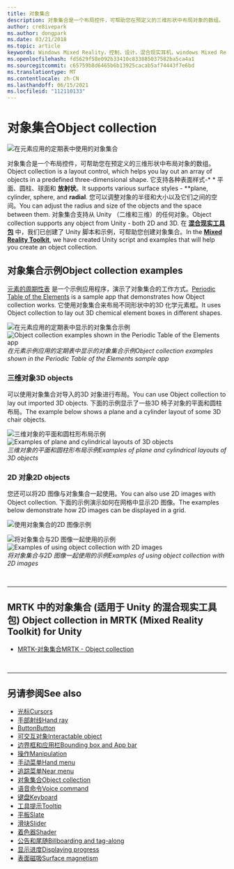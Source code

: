 ```yaml
---
title: 对象集合
description: 对象集合是一个布局控件，可帮助您在预定义的三维形状中布局对象的数组。
author: cre8ivepark
ms.author: dongpark
ms.date: 03/21/2018
ms.topic: article
keywords: Windows Mixed Reality，控制，设计，混合现实耳机，windows Mixed Reality 耳机，虚拟现实耳机，HoloLens，对象集合，二维，3D，MRTK，混合现实工具包
ms.openlocfilehash: fd5629f58e092b33410c833885037582ba5ca4a1
ms.sourcegitcommit: c65759b8d6465b6b13925cacab5af74443f7e6bd
ms.translationtype: MT
ms.contentlocale: zh-CN
ms.lasthandoff: 06/15/2021
ms.locfileid: "112110133"
---
```

# <a name="object-collection"></a><span data-ttu-id="c5701-104">对象集合</span><span class="sxs-lookup"><span data-stu-id="c5701-104">Object collection</span></span>

![在元素应用的定期表中使用的对象集合](images/UX_Hero_ObjectCollection.jpg)<br>

<span data-ttu-id="c5701-106">对象集合是一个布局控件，可帮助您在预定义的三维形状中布局对象的数组。</span><span class="sxs-lookup"><span data-stu-id="c5701-106">Object collection is a layout control, which helps you lay out an array of objects in a predefined three-dimensional shape.</span></span> <span data-ttu-id="c5701-107">它支持各种表面样式-\* \* 平面、圆柱、球面和 **放射状**。</span><span class="sxs-lookup"><span data-stu-id="c5701-107">It supports various surface styles - \*\*plane, cylinder, sphere, and **radial**.</span></span> <span data-ttu-id="c5701-108">您可以调整对象的半径和大小以及它们之间的空间。</span><span class="sxs-lookup"><span data-stu-id="c5701-108">You can adjust the radius and size of the objects and the space between them.</span></span> <span data-ttu-id="c5701-109">对象集合支持从 Unity （二维和三维）的任何对象。</span><span class="sxs-lookup"><span data-stu-id="c5701-109">Object collection supports any object from Unity - both 2D and 3D.</span></span> <span data-ttu-id="c5701-110">在 **[混合现实工具包](/windows/mixed-reality/mrtk-unity/features/ux-building-blocks/object-collection)** 中，我们已创建了 Unity 脚本和示例，可帮助您创建对象集合。</span><span class="sxs-lookup"><span data-stu-id="c5701-110">In the **[Mixed Reality Toolkit](/windows/mixed-reality/mrtk-unity/features/ux-building-blocks/object-collection)**, we have created Unity script and examples that will help you create an object collection.</span></span>

## <a name="object-collection-examples"></a><span data-ttu-id="c5701-111">对象集合示例</span><span class="sxs-lookup"><span data-stu-id="c5701-111">Object collection examples</span></span>

<span data-ttu-id="c5701-112">[元素的周期性表](../develop/unity/periodic-table-of-the-elements.md) 是一个示例应用程序，演示了对象集合的工作方式。</span><span class="sxs-lookup"><span data-stu-id="c5701-112">[Periodic Table of the Elements](../develop/unity/periodic-table-of-the-elements.md) is a sample app that demonstrates how Object collection works.</span></span> <span data-ttu-id="c5701-113">它使用对象集合来布局不同形状中的3D 化学元素框。</span><span class="sxs-lookup"><span data-stu-id="c5701-113">It uses Object collection to lay out 3D chemical element boxes in different shapes.</span></span>

<span data-ttu-id="c5701-114">![在元素应用的定期表中显示的对象集合示例](images/periodictable-collections-1000px.jpg)</span><span class="sxs-lookup"><span data-stu-id="c5701-114">![Object collection examples shown in the Periodic Table of the Elements app](images/periodictable-collections-1000px.jpg)</span></span><br>
<span data-ttu-id="c5701-115">*在元素示例应用的定期表中显示的对象集合示例*</span><span class="sxs-lookup"><span data-stu-id="c5701-115">*Object collection examples shown in the Periodic Table of the Elements sample app*</span></span>

### <a name="3d-objects"></a><span data-ttu-id="c5701-116">三维对象</span><span class="sxs-lookup"><span data-stu-id="c5701-116">3D objects</span></span>

<span data-ttu-id="c5701-117">可以使用对象集合对导入的3D 对象进行布局。</span><span class="sxs-lookup"><span data-stu-id="c5701-117">You can use Object collection to lay out imported 3D objects.</span></span> <span data-ttu-id="c5701-118">下面的示例显示了一些3D 椅子对象的平面和圆柱布局。</span><span class="sxs-lookup"><span data-stu-id="c5701-118">The example below shows a plane and a cylinder layout of some 3D chair objects.</span></span>

<span data-ttu-id="c5701-119">![三维对象的平面和圆柱形布局示例](images/objectcollection-3dobjects-1000px.jpg)</span><span class="sxs-lookup"><span data-stu-id="c5701-119">![Examples of plane and cylindrical layouts of 3D objects](images/objectcollection-3dobjects-1000px.jpg)</span></span><br>
<span data-ttu-id="c5701-120">*三维对象的平面和圆柱形布局示例*</span><span class="sxs-lookup"><span data-stu-id="c5701-120">*Examples of plane and cylindrical layouts of 3D objects*</span></span>

### <a name="2d-objects"></a><span data-ttu-id="c5701-121">2D 对象</span><span class="sxs-lookup"><span data-stu-id="c5701-121">2D objects</span></span>

<span data-ttu-id="c5701-122">您还可以将2D 图像与对象集合一起使用。</span><span class="sxs-lookup"><span data-stu-id="c5701-122">You can also use 2D images with Object collection.</span></span> <span data-ttu-id="c5701-123">下面的示例演示如何在网格中显示2D 图像。</span><span class="sxs-lookup"><span data-stu-id="c5701-123">The examples below demonstrate how 2D images can be displayed in a grid.</span></span>

![使用对象集合的2D 图像示例](images/940px-layout-3dobjects-3.jpg)

<span data-ttu-id="c5701-125">![将对象集合与2D 图像一起使用的示例](images/940px-layout-2dimages.jpg)</span><span class="sxs-lookup"><span data-stu-id="c5701-125">![Examples of using object collection with 2D images](images/940px-layout-2dimages.jpg)</span></span><br>
<span data-ttu-id="c5701-126">*将对象集合与2D 图像一起使用的示例*</span><span class="sxs-lookup"><span data-stu-id="c5701-126">*Examples of using object collection with 2D images*</span></span>

<br>

---

## <a name="object-collection-in-mrtk-mixed-reality-toolkit-for-unity"></a><span data-ttu-id="c5701-127">MRTK 中的对象集合 (适用于 Unity 的混合现实工具包) </span><span class="sxs-lookup"><span data-stu-id="c5701-127">Object collection in MRTK (Mixed Reality Toolkit) for Unity</span></span>

* [<span data-ttu-id="c5701-128">MRTK-对象集合</span><span class="sxs-lookup"><span data-stu-id="c5701-128">MRTK - Object collection</span></span>](/windows/mixed-reality/mrtk-unity/features/ux-building-blocks/object-collection)

<br>

---

## <a name="see-also"></a><span data-ttu-id="c5701-129">另请参阅</span><span class="sxs-lookup"><span data-stu-id="c5701-129">See also</span></span>

* [<span data-ttu-id="c5701-130">光标</span><span class="sxs-lookup"><span data-stu-id="c5701-130">Cursors</span></span>](cursors.md)
* [<span data-ttu-id="c5701-131">手部射线</span><span class="sxs-lookup"><span data-stu-id="c5701-131">Hand ray</span></span>](point-and-commit.md)
* [<span data-ttu-id="c5701-132">Button</span><span class="sxs-lookup"><span data-stu-id="c5701-132">Button</span></span>](button.md)
* [<span data-ttu-id="c5701-133">可交互对象</span><span class="sxs-lookup"><span data-stu-id="c5701-133">Interactable object</span></span>](interactable-object.md)
* [<span data-ttu-id="c5701-134">边界框和应用栏</span><span class="sxs-lookup"><span data-stu-id="c5701-134">Bounding box and App bar</span></span>](app-bar-and-bounding-box.md)
* [<span data-ttu-id="c5701-135">操作</span><span class="sxs-lookup"><span data-stu-id="c5701-135">Manipulation</span></span>](direct-manipulation.md)
* [<span data-ttu-id="c5701-136">手动菜单</span><span class="sxs-lookup"><span data-stu-id="c5701-136">Hand menu</span></span>](hand-menu.md)
* [<span data-ttu-id="c5701-137">追踪菜单</span><span class="sxs-lookup"><span data-stu-id="c5701-137">Near menu</span></span>](near-menu.md)
* [<span data-ttu-id="c5701-138">对象集合</span><span class="sxs-lookup"><span data-stu-id="c5701-138">Object collection</span></span>](object-collection.md)
* [<span data-ttu-id="c5701-139">语音命令</span><span class="sxs-lookup"><span data-stu-id="c5701-139">Voice command</span></span>](voice-input.md)
* [<span data-ttu-id="c5701-140">键盘</span><span class="sxs-lookup"><span data-stu-id="c5701-140">Keyboard</span></span>](keyboard.md)
* [<span data-ttu-id="c5701-141">工具提示</span><span class="sxs-lookup"><span data-stu-id="c5701-141">Tooltip</span></span>](tooltip.md)
* [<span data-ttu-id="c5701-142">平板</span><span class="sxs-lookup"><span data-stu-id="c5701-142">Slate</span></span>](slate.md)
* [<span data-ttu-id="c5701-143">滑块</span><span class="sxs-lookup"><span data-stu-id="c5701-143">Slider</span></span>](slider.md)
* [<span data-ttu-id="c5701-144">着色器</span><span class="sxs-lookup"><span data-stu-id="c5701-144">Shader</span></span>](shader.md)
* [<span data-ttu-id="c5701-145">公告和尾随</span><span class="sxs-lookup"><span data-stu-id="c5701-145">Billboarding and tag-along</span></span>](billboarding-and-tag-along.md)
* [<span data-ttu-id="c5701-146">显示进度</span><span class="sxs-lookup"><span data-stu-id="c5701-146">Displaying progress</span></span>](progress.md)
* [<span data-ttu-id="c5701-147">表面磁吸</span><span class="sxs-lookup"><span data-stu-id="c5701-147">Surface magnetism</span></span>](surface-magnetism.md)